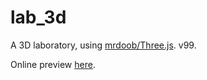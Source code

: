 # lab_3d
A 3D laboratory, using [mrdoob/Three.js](https://github.com/mrdoob/three.js). v99.

Online preview [here](https://back.luhaopeng.com/threejs/3DLab/).